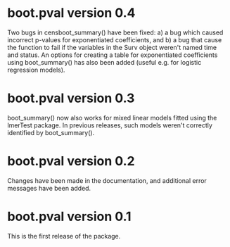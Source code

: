 # boot.pval version 0.4
Two bugs in censboot_summary() have been fixed: a) a bug which caused incorrect p-values for exponentiated coefficients, and b) a bug that cause the function to fail if the variables in the Surv object weren't named time and status. An options for creating a table for exponentiated coefficients using boot_summary() has also been added (useful e.g. for logistic regression models).

# boot.pval version 0.3
boot_summary() now also works for mixed linear models fitted using the lmerTest package. In previous releases, such models weren't correctly identified by boot_summary().

# boot.pval version 0.2
Changes have been made in the documentation, and additional error messages have been added.

# boot.pval version 0.1
This is the first release of the package.
